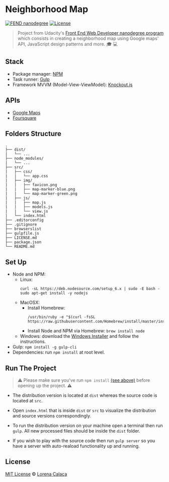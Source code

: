 # Neighborhood Map

[![FEND nanodegree](https://img.shields.io/badge/udacity-FEND-02b3e4.svg?style=flat-square)](https://udacity.com/course/front-end-web-developer-nanodegree--nd001/) [![License](https://img.shields.io/badge/license-MIT-02b3e4.svg?style=flat-square)](https://github.com/calaca/fend-neighborhood-map/blob/master/LICENSE.md)

> Project from Udacity's [Front End Web Developer nanodegree program](https://udacity.com/course/front-end-web-developer-nanodegree--nd001/) which consists in creating a neighborhood map using Google maps' API, JavaScript design patterns and more. :mortar_board: :computer:

## Stack

- Package manager: [NPM](https://www.npmjs.com/)
- Task runner: [Gulp](http://gulpjs.com/)
- Framework MVVM (Model-View-ViewModel): [Knockout.js](http://knockoutjs.com/)

## APIs

- [Google Maps](https://developers.google.com/maps/documentation/)
- [Foursquare](https://developer.foursquare.com/)

## Folders Structure

```
.
├── dist/
|   └── ...
├── node_modules/
|   └── ...
├── src/
|   ├── css/
|   |   └── app.css
|   ├── img/
|   |   ├── favicon.png
|   |   ├── map-marker-blue.png
|   |   └── map-marker-green.png
|   ├── js/
|   |   ├── map.js
|   |   ├── models.js
|   |   └── view.js
|   └── index.html
├── .editorconfig
├── .gitignore
├── browserslist
├── gulpfile.js
├── LICENSE.md
├── package.json
└── README.md
```

## Set Up

- Node and NPM:
    - Linux:
        ```
        curl -sL https://deb.nodesource.com/setup_6.x | sudo -E bash -
        sudo apt-get install -y nodejs
        ```
    - MacOSX:
        - Install Homebrew:
            ```
            /usr/bin/ruby -e "$(curl -fsSL https://raw.githubusercontent.com/Homebrew/install/master/install)"
            ```
        - Install Node and NPM via Homebrew: `brew install node`
    - Windows: download the [Windows Installer](http://nodejs.org/#download) and follow the instructions.
- Gulp: `npm install -g gulp-cli`
- Dependencies: run `npm install` at root level.

## Run The Project

> :warning: Please make sure you've run `npm install` [(see above)](https://github.com/calaca/fend-neighborhood-map#set-up) before opening up the project. :warning:

- The distribution version is located at `dist` whereas the source code is located at `src`.

- Open `index.html` that is inside `dist` or `src` to visualize the distribution and source versions correspondingly.

- To run the distribution version on your machine open a terminal then run `gulp`. All new processed files should be inside the `dist` folder.

- If you wish to play with the source code then run `gulp server` so you have a server with auto-reaload functionality up and running.

## License

[MIT License](https://github.com/calaca/fend-neighborhood-map/blob/master/LICENSE.md) © [Lorena Calaça](http://calaca.github.io/)
